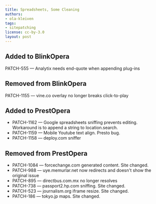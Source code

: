 ```yaml
---
title: Spreadsheets, Some Cleaning
authors:
- ola-kleiven
tags:
- sitepatching
license: cc-by-3.0
layout: post
---
```


## Added to BlinkOpera

PATCH-555 — Analytix needs end-quote when appending plug-ins

## Removed from BlinkOpera

PATCH-1155 — vine.co overlay no longer breaks click-to-play

## Added to PrestOpera

- PATCH-1162 — Google spreadsheets sniffing prevents editing.<br/>Workaround is to append a string to location.search.
- PATCH-1159 — Mobile Youtube text align. Presto bug.
- PATCH-1158 — deploy.com sniffer

## Removed from PrestOpera

- PATCH-1084 — forcechange.com generated content. Site changed.
- PATCH-988 — uye.memurlar.net now redirects and doesn&#39;t show the<br/>original issue
- PATCH-895 — directbus.com.mx no longer resolves
- PATCH-738 — passport2.hp.com sniffing. Site changed.
- PATCH-523 — journalism.org iframe resize. Site changed.
- PATCH-186 — tokyo.jp maps. Site changed.

